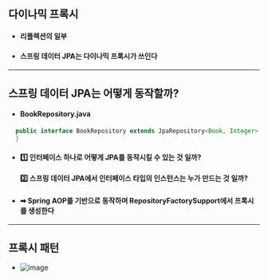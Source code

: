 ## 다이나믹 프록시
  - #### 리플렉션의 일부
  - #### 스프링 데이터 JPA는 다이나믹 프록시가 쓰인다
----------
## 스프링 데이터 JPA는 어떻게 동작할까?
  - #### BookRepository.java
  ``` java
    public interface BookRepository extends JpaRepository<Book, Integer> {
    }
  ```
  - #### 1️⃣ 인터페이스 하나로 어떻게 JPA를 동작시킬 수 있는 것 일까? <br><br> 2️⃣ 스프링 데이터 JPA에서 인터페이스 타입의 인스턴스는 누가 만드는 것 일까?
  - #### ➡ Spring AOP를 기반으로 동작하며 RepositoryFactorySupport에서 프록시를 생성한다
--------
## 프록시 패턴
  - ![image](https://user-images.githubusercontent.com/35948339/136430879-2b8efe0d-0b83-40f3-b3cc-65a9c69ad8d3.png)
